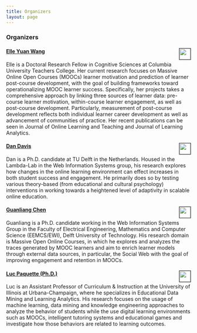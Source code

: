 ```yaml
---
title: Organizers
layout: page
---
```


### Organizers



#### [Elle Yuan Wang](http://www.columbia.edu/~yw2328)  <img src="http://www.iconsdb.com/icons/download/deep-pink/circle-512.png" height="30px" width="30px" border="1px" align="right"> 

Elle is a Doctoral Research Fellow in Cognitive Sciences at Columbia University Teachers College. Her current research focuses on Massive Online Open Courses (MOOCs) learner motivation and prediction of learner post-course development, with the goal of building frameworks toward operationalizing MOOC learner success. Specifically, her projects takes a comprehensive approach by linking three sources of learner data: pre-course learner motivation, within-course learner engagement, as well as post-course development. Particularly, measurement of post-course development reflects both individual learner career development as well as advancement of communities of practice. Her recent publications can be seen in Journal of Online Learning and Teaching and Journal of Learning Analytics.

#### [Dan Davis](http://www.dandavis.nl/research) <img src="http://www.iconsdb.com/icons/download/deep-pink/circle-512.png" height="30px" width="30px" border="1px" align="right"> 

Dan is a Ph.D. candidate at TU Delft in the Netherlands. Housed in the Lambda-Lab in the Web Information Systems group, his research explores how changes in the online learning environment can effect increases in both student success and engagement. He primarily does so by testing various theory-based (from educational and cultural psychology) interventions in working towards a heightened level of adaptivity in scalable online education.

#### [Guanliang Chen](https://angusglchen.github.io/) <img src="http://www.iconsdb.com/icons/download/deep-pink/circle-512.png" height="30px" width="30px" border="1px" align="right"> 

Guanliang is a Ph.D. candidate working in the Web Information Systems Group in the Faculty of Electrical Engineering, Mathematics and Computer Science (EEMCS/EWI), Delft University of Technology. His research domain is Massive Open Online Courses, in which he explores and analyzes the traces generated by MOOC learners and aim to enrich learner models through external data sources, in particular, the Social Web with the goal of improving engagement and retention in MOOCs.

#### [Luc Paquette (Ph.D.)](http://education.illinois.edu/faculty/lpaq) <img src="http://www.iconsdb.com/icons/download/deep-pink/circle-512.png" height="30px" width="30px" border="1px" align="right"> 

Luc is an Assistant Professor of Curriculum & Instruction at the University of Illinois at Urbana-Champaign, where he specializes in Educational Data Mining and Learning Analytics. His research focuses on the usage of machine learning, data mining and knowledge engineering approaches to analyze the behavior of students while the use digital learning environments such as MOOCs, intelligent tutoring systems and educational games and investigate how those behaviors are related to learning outcomes.

